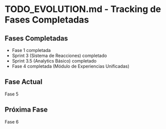# TODO_EVOLUTION.md - Tracking de Fases Completadas

## Fases Completadas

- Fase 1 completada
- Sprint 3 (Sistema de Reacciones) completado
- Sprint 3.5 (Analytics Básico) completado
- Fase 4 completada (Módulo de Experiencias Unificadas)

## Fase Actual
Fase 5

## Próxima Fase
Fase 6